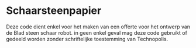 # Schaarsteenpapier
Deze code dient enkel voor het maken van een offerte voor het ontwerp van de Blad steen schaar robot. in geen enkel geval mag deze code gebruikt of gedeeld worden zonder schriftelijke toestemming van Technopolis. 
